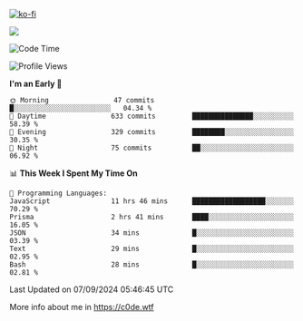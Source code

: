 [![ko-fi](https://ko-fi.com/img/githubbutton_sm.svg)](https://ko-fi.com/Z8Z4Y2LKX)

<a href="https://wakatime.com"><img src="https://wakatime.com/share/@c0dezin/b7f18a7c-ab3a-40b8-8bc7-b1b7bf71f1d6.svg" /></a>

<!--START_SECTION:waka-->
![Code Time](http://img.shields.io/badge/Code%20Time-95%20hrs%2054%20mins-blue)

![Profile Views](http://img.shields.io/badge/Profile%20Views-0-blue)

**I'm an Early 🐤** 

```text
🌞 Morning                47 commits          █░░░░░░░░░░░░░░░░░░░░░░░░   04.34 % 
🌆 Daytime                633 commits         ███████████████░░░░░░░░░░   58.39 % 
🌃 Evening                329 commits         ████████░░░░░░░░░░░░░░░░░   30.35 % 
🌙 Night                  75 commits          ██░░░░░░░░░░░░░░░░░░░░░░░   06.92 % 
```


📊 **This Week I Spent My Time On** 

```text
💬 Programming Languages: 
JavaScript               11 hrs 46 mins      ██████████████████░░░░░░░   70.29 % 
Prisma                   2 hrs 41 mins       ████░░░░░░░░░░░░░░░░░░░░░   16.05 % 
JSON                     34 mins             █░░░░░░░░░░░░░░░░░░░░░░░░   03.39 % 
Text                     29 mins             █░░░░░░░░░░░░░░░░░░░░░░░░   02.95 % 
Bash                     28 mins             █░░░░░░░░░░░░░░░░░░░░░░░░   02.81 % 
```


 Last Updated on 07/09/2024 05:46:45 UTC
<!--END_SECTION:waka-->

More info about me in https://c0de.wtf
